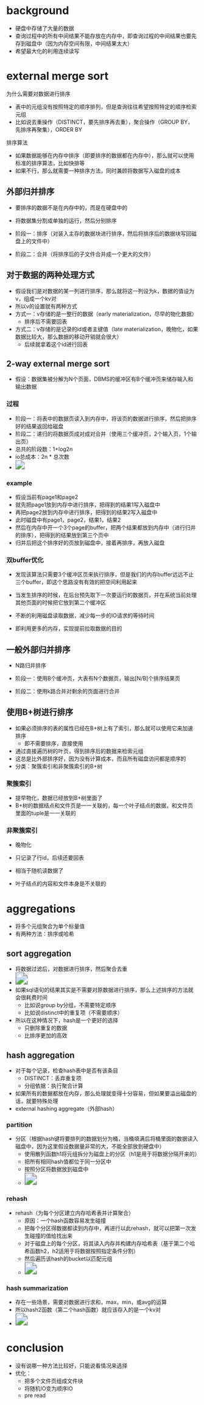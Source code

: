 # background

- 硬盘中存储了大量的数据
- 查询过程中的所有中间结果不能存放在内存中，即查询过程的中间结果也要先存到磁盘中（因为内存空间有限，中间结果太大）
- 希望最大化的利用连续读写





# external merge sort

为什么需要对数据进行排序

- 表中的元组没有按照特定的顺序排列，但是查询往往希望按照特定的顺序检索元组
- 比如说去重操作（DISTINCT，要先排序再去重），聚合操作（GROUP  BY，先排序再聚集），ORDER BY



排序算法

- 如果数据能够在内存中排序（即要排序的数据都在内存中），那么就可以使用标准的排序算法，比如快排等
- 如果不行，那么就需要一种排序方法，同时兼顾将数据写入磁盘的成本



## 外部归并排序

- 要排序的数据不是在内存中的，而是在硬盘中的

- 将数据集分割成单独的运行，然后分别排序
- 阶段一：排序（对装入主存的数据块进行排序，然后将排序后的数据块写回磁盘上的文件中）
- 阶段二：合并（将排序后的子文件合并成一个更大的文件）



## 对于数据的两种处理方式

- 假设我们是对数据的某一列进行排序，那么就将这一列设为k，数据的值设为v，组成一个kv对
- 所以v的设置就有两种方式
- 方式一：v存储的是一整行的数据（early materialization，尽早的物化数据）
  - 排序后不需要回表
- 方式二：v存储的是记录的id或者主键值（late materialization，晚物化，如果数据比较大，那么数据的移动开销就会很大）
  - 后续就拿着这个id进行回表





## 2-way external merge sort

- 假设：数据集被分解为N个页面，DBMS的缓冲区有B个缓冲页来储存输入和输出数据



### 过程

- 阶段一：将表中的数据页读入到内存中，将该页的数据进行排序，然后把排序好的结果返回给磁盘
- 阶段二：递归的将数据页成对成对合并（使用三个缓冲页，2个输入页，1个输出页）
- 总共的阶段数：1+log2n
- io总成本：2n * 总次数
- <img src="F:\Code\LearningNote\Database\15-445\image\2-way external merge sort.png" style="zoom:150%;" />





### example

- 假设当前有page1和page2
- 就先把page1放到内存中进行排序，把得到的结果1写入磁盘中
- 再把page2放到内存中进行排序，把得到的结果2写入磁盘中
- 此时磁盘中有page1，page2，结果1，结果2
- 然后在内存中开一个3个page的buffer，把两个结果都放到内存中（进行归并的排序），把得到的结果放到第三个页中
- 归并后把这个排序好的页放到磁盘中，接着再排序，再放入磁盘



### 双buffer优化

- 发现该算法只需要3个缓冲区页来执行排序，但是我们的内存buffer远远不止三个buffer，即这个思路没有有效的把空间利用起来

- 当发生排序的时候，在后台预先取下一次要运行的数据页，并在系统当前处理其他页面的时候把它放到第二个缓冲区
- 不断的利用磁盘读取数据，减少每一步的IO请求的等待时间
- 即利用更多的内存，实现提前拉取数据的目的



## 一般外部归并排序

- N路归并排序

- 阶段一：使用B个缓冲页，大表有N个数据页，输出[N/B]个排序结果页
- 阶段二：使用k路合并对剩余的页面进行合并





## 使用B+树进行排序

- 如果必须排序的表的属性已经在B+树上有了索引，那么就可以使用它来加速排序
  - 即不需要排序，直接使用
- 通过直接遍历树的叶页，得到排序后的数据来检索元组
- 这总是比外部排序好，因为没有计算成本，而且所有磁盘访问都是顺序的
- 分类：聚簇索引和非聚簇索引的B+树



### 聚簇索引

- 提早物化，数据已经放到B+树里面了
- B+树的数据结点和文件页是一一关联的，每一个叶子结点的数据，和文件页里面的tuple是一一关联的



### 非聚簇索引

- 晚物化

- 只记录了行id，后续还要回表

- 相当于随机读数据了
- 叶子结点的内容和文件本身是不关联的







# aggregations

- 将多个元组聚合为单个标量值
- 有两种方法：排序或哈希



## sort aggregation

- 将数据过滤后，对数据进行排序，然后聚合去重
- <img src="F:\Code\LearningNote\Database\15-445\image\sorting aggregation.png" style="zoom:200%;" />
- 如果sql语句的结果其实是不需要对原数据进行排序，那么上述排序的方法就会很耗费时间
  - 比如说group by分组，不需要特定顺序
  - 比如说distinct中的重复项（不需要顺序）
- 所以在这种情况下，hash是一个更好的选择
  - 只删除重复的数据
  - 比排序更加的高效



## hash aggregation

- 对于每个记录，检查hash表中是否有该条目
  - DISTINCT：丢弃重复项
  - 分组依据：执行聚合计算
- 如果所有的数据都放在内存，那么处理就变得十分容易，但如果要溢出磁盘的话，就要特殊处理
- external hashing aggregate（外部hash）



### partition

- 分区（根据hash键将要排列的数据划分为桶，当桶填满后将桶里面的数据读入磁盘中，因为这里假设数据量非常的大，不能全部放到硬盘中）
  - 使用散列函数h1将元组拆分为磁盘上的分区（h1是用于将数据分隔开来的）
  - 把所有相同hash值都位于同一分区中
  - 按照分区将数据放到磁盘中
  - <img src="F:\Code\LearningNote\Database\15-445\image\hash_partition.png" style="zoom:200%;" />



### rehash

- rehash（为每个分区建立内存哈希表并计算聚合）
  - 原因：一个hash函数容易发生碰撞
  - 把每个分区得数据都读到内存中，再进行以此rehash，就可以把第一次发生碰撞的值给找出来
  - 对于磁盘上的每个分区，将其读入内存并构建内存哈希表（基于第二个哈希函数h2，h2适用于将数据按照指定条件分割）
  - 然后遍历该hash的bucket以匹配元组
  - <img src="F:\Code\LearningNote\Database\15-445\image\hash_rehash.png" style="zoom:200%;" />



### hash summarization

- 存在一些场景，需要对数据进行求和，max，min，或avg的运算
- 所以hash2函数（第二个hash函数）就应该存入的是一个kv对
- <img src="F:\Code\LearningNote\Database\15-445\image\hash summarization.png" style="zoom:200%;" />





# conclusion

- 没有说哪一种方法比较好，只能说看情况来选择
- 优化：
  - 把多个文件页组成文件块
  - 将随机IO变为顺序IO
  - pre read
